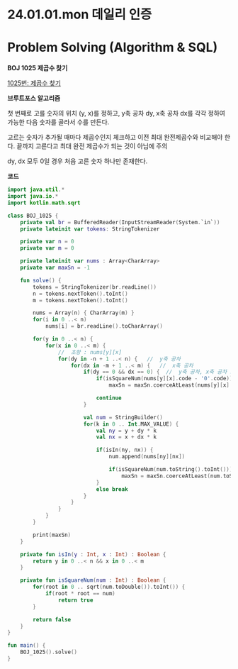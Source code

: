 # 24.01.01.mon 데일리 인증

# Problem Solving (Algorithm & SQL)

**BOJ 1025 제곱수 찾기**

[1025번: 제곱수 찾기](https://www.acmicpc.net/problem/1025)

**브루트포스 알고리즘**

첫 번째로 고를 숫자의 위치 (y, x)를 정하고, y축 공차 dy, x축 공차 dx를 각각 정하여 가능한 다음 숫자를 골라서 수를 만든다.

고르는 숫자가 추가될 때마다 제곱수인지 체크하고 이전 최대 완전제곱수와 비교해야 한다. 끝까지 고른다고 최대 완전 제곱수가 되는 것이 아님에 주의

dy, dx 모두 0일 경우 처음 고른 숫자 하나만 존재한다.

**코드**

```kotlin
import java.util.*
import java.io.*
import kotlin.math.sqrt

class BOJ_1025 {
    private val br = BufferedReader(InputStreamReader(System.`in`))
    private lateinit var tokens: StringTokenizer

    private var n = 0
    private var m = 0

    private lateinit var nums : Array<CharArray>
    private var maxSn = -1

    fun solve() {
        tokens = StringTokenizer(br.readLine())
        n = tokens.nextToken().toInt()
        m = tokens.nextToken().toInt()

        nums = Array(n) { CharArray(m) }
        for(i in 0 ..< n)
            nums[i] = br.readLine().toCharArray()

        for(y in 0 ..< n) {
            for(x in 0 ..< m) {
                //  초항 : nums[y][x]
                for(dy in -n + 1 ..< n) {   //  y축 공차
                    for(dx in -m + 1 ..< m) {   //  x축 공차
                        if(dy == 0 && dx == 0) {  //  y축 공차, x축 공차 모두 0일 경우, 한 자릿수임
                            if(isSquareNum(nums[y][x].code - '0'.code))
                                maxSn = maxSn.coerceAtLeast(nums[y][x].code - '0'.code)

                            continue
                        }

                        val num = StringBuilder()
                        for(k in 0 .. Int.MAX_VALUE) {
                            val ny = y + dy * k
                            val nx = x + dx * k

                            if(isIn(ny, nx)) {
                                num.append(nums[ny][nx])

                                if(isSquareNum(num.toString().toInt()))
                                    maxSn = maxSn.coerceAtLeast(num.toString().toInt())
                            }
                            else break
                        }
                    }
                }
            }
        }

        print(maxSn)
    }

    private fun isIn(y : Int, x : Int) : Boolean {
        return y in 0 ..< n && x in 0 ..< m
    }

    private fun isSquareNum(num : Int) : Boolean {
        for(root in 0 .. sqrt(num.toDouble()).toInt()) {
            if(root * root == num)
                return true
        }

        return false
    }
}

fun main() {
    BOJ_1025().solve()
}
```
